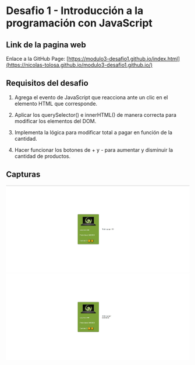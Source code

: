 # Desafio 1 - Introducción a la programación con JavaScript

 ## Link de la pagina web
 Enlace a la GitHub Page: [https://modulo3-desafio1.github.io/index.html](https://nicolas-tolosa.github.io/modulo3-desafio1.github.io/)

 ## Requisitos del desafio

1. Agrega el evento de JavaScript que reacciona ante un clic en el elemento HTML que corresponde.

2. Aplicar los querySelector() e innerHTML() de manera correcta para modificar los elementos del DOM.

3. Implementa la lógica para modificar total a pagar en función de la cantidad.

4. Hacer funcionar los botones de + y - para aumentar y disminuir la cantidad de productos.


## Capturas
![Sin productos añadidos](https://github.com/Nicolas-Tolosa/modulo3-desafio1.github.io/blob/main/screenshot1.jpg)
![Con productos añadidos](https://github.com/Nicolas-Tolosa/modulo3-desafio1.github.io/blob/main/screenshot2.jpg)
